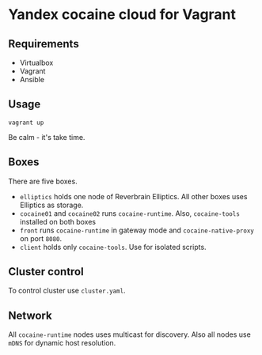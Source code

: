 # Yandex cocaine cloud for Vagrant

## Requirements

* Virtualbox
* Vagrant
* Ansible

## Usage

    vagrant up

Be calm - it's take time.

## Boxes

There are five boxes.

* `elliptics` holds one node of Reverbrain Elliptics. All other boxes uses
Elliptics as storage.
* `cocaine01` and `cocaine02` runs `cocaine-runtime`. Also, `cocaine-tools`
installed on both boxes
* `front` runs `cocaine-runtime` in gateway mode and `cocaine-native-proxy`
on port `8080`.
* `client` holds only `cocaine-tools`. Use for isolated scripts.

## Cluster control

To control cluster use `cluster.yaml`.

## Network

All `cocaine-runtime` nodes uses multicast for discovery. Also all nodes use
`mDNS` for dynamic host resolution.